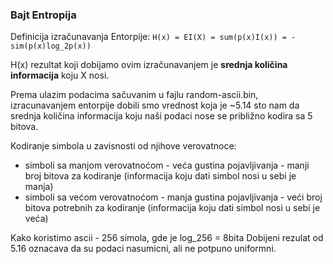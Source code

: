 ### Bajt Entropija

Definicija izračunavanja Entorpije: 
`H(x) = EI(X) = sum(p(x)I(x)) = -sim(p(x)log_2p(x))`

H(x) rezultat koji dobijamo ovim izračunavanjem je **srednja količina informacija** koju X nosi.

Prema ulazim podacima sačuvanim u fajlu random-ascii.bin, izracunavanjem entorpije dobili smo vrednost koja je ~5.14 sto nam da srednja količina informacija koju naši podaci nose se približno kodira sa 5 bitova.

Kodiranje simbola u zavisnosti od njihove verovatnoce:
- simboli sa manjom verovatnoćom - veća gustina pojavljivanja - manji broj
bitova za kodiranje (informacija koju dati simbol nosi u sebi je manja)
- simboli sa većom verovatnoćom - manja gustina pojavljivanja - veći broj bitova
potrebnih za kodiranje (informacija koju dati simbol nosi u sebi je veća)

Kako koristimo ascii - 256 simola, gde je log_256 = 8bita
Dobijeni rezulat od 5.16 oznacava da su podaci nasumicni, ali ne potpuno uniformni.